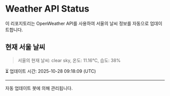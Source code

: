 
# Weather API Status

이 리포지토리는 OpenWeather API를 사용하여 서울의 날씨 정보를 자동으로 업데이트합니다.

## 현재 서울 날씨
> 서울의 현재 날씨: clear sky, 온도: 11.16°C, 습도: 38%

⏳ 업데이트 시간: 2025-10-28 09:18:09 (UTC)

---
자동 업데이트 봇에 의해 관리됩니다.
